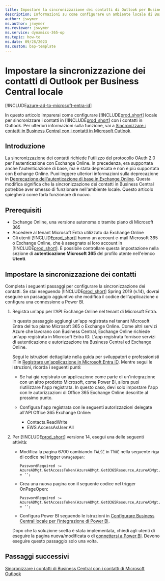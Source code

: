 ```yaml
---
title: Impostare la sincronizzazione dei contatti di Outlook per Business Central locale
description: Informazioni su come configurare un ambiente locale di Business Central per sincronizzare i contatti in Business Central e Outlook.
author: jswymer
ms.author: jswymer
ms.reviewer: jswymer
ms.service: dynamics-365-op
ms.topic: how-to
ms.date: 09/28/2023
ms.custom: bap-template
---
```


# <a name="set-up-contact-sync-with-outlook-for-business-central-on-premises"></a>Impostare la sincronizzazione dei contatti di Outlook per Business Central locale

[!INCLUDE[azure-ad-to-microsoft-entra-id](~/../shared-content/shared/azure-ad-to-microsoft-entra-id.md)]

In questo articolo imparerai come configurare [!INCLUDE[prod_short](includes/prod_short.md)] locale per sincronizzare i contatti in [!INCLUDE[prod_short](includes/prod_short.md)] con i contatti in Outlook. Per ulteriori informazioni sulla funzione, vai a [Sincronizzare i contatti in Business Central con i contatti in Microsoft Outlook](admin-synchronize-outlook-contacts.md).

## <a name="introduction"></a>Introduzione

La sincronizzazione dei contatti richiede l'utilizzo del protocollo OAuth 2.0 per l'autenticazione con Exchange Online. In precedenza, era supportata anche l'autenticazione di base, ma è stata deprecata e non è più supportata con Exchange Online. Puoi leggere ulteriori informazioni sulla deprecazione in [Deprecazione dell'autenticazione di base in Exchange Online](/exchange/clients-and-mobile-in-exchange-online/deprecation-of-basic-authentication-exchange-online). Questa modifica significa che la sincronizzazione dei contatti in Business Central potrebbe aver smesso di funzionare nell'ambiente locale. Questo articolo spiegherà come farla funzionare di nuovo.

## <a name="prerequisites"></a>Prerequisiti

- Exchange Online, una versione autonoma o tramite piano di Microsoft 365  
- Accedere al tenant Microsoft Entra utilizzato da Exchange Online
- Gli utenti [!INCLUDE[prod_short](includes/prod_short.md)] hanno un account e-mail Microsoft 365 o Exchange Online, che è assegnato ai loro account in [!INCLUDE[prod_short](includes/prod_short.md)]. È possibile controllare questa impostazione nella sezione di **autenticazione Microsoft 365** del profilo utente nell'elenco **Utenti**. 

## <a name="set-up-contact-sync"></a>Impostare la sincronizzazione dei contatti

Completa i seguenti passaggi per configurare la sincronizzazione dei contatti. Se stai eseguendo [!INCLUDE[prod_short](includes/prod_short.md)] Spring 2019 (v.14), dovrai eseguire un passaggio aggiuntivo che modifica il codice dell'applicazione o configura una connessione a Power BI.

1. <a name="registerapp"></a>Registra un'app per l'API Exchange Online nel tenant di Microsoft Entra.

   In questo passaggio aggiungi un'app registrata nel tenant Microsoft Entra del tuo piano Microsoft 365 o Exchange Online. Come altri servizi Azure che lavorano con Business Central, Exchange Online richiede un'app registrata in Microsoft Entra ID. L'app registrata fornisce servizi di autenticazione e autorizzazione tra Business Central ed Exchange Online.

   Segui le istruzioni dettagliate nella guida per sviluppatori e professionisti IT in [Registrare un'applicazione in Microsoft Entra ID](/dynamics365/business-central/dev-itpro/administration/register-app-azure#register-an-application-in-azure-active-directory). Mentre segui le istruzioni, ricorda i seguenti punti:

   - Se hai già registrato un'applicazione come parte di un'integrazione con un altro prodotto Microsoft, come Power BI, allora puoi riutilizzare l'app registrata. In questo caso, devi solo impostare l'app con le autorizzazioni di Office 365 Exchange Online descritte al prossimo punto.

   - Configura l'app registrata con le seguenti autorizzazioni delegate all'API Office 365 Exchange Online:

     - Contacts.ReadWrite
     - EWS.AccessAsUser.All

2. Per [!INCLUDE[prod_short](includes/prod_short.md)] versione 14, esegui una delle seguenti attività:

   - Modifica la pagina 6700 cambiando `FALSE` in `TRUE` nella seguente riga di codice nel trigger `OnPageOpen`:

     ```
     PasswordRequired := AzureADMgt.GetAccessToken(AzureADMgt.GetO365Resource,AzureADMgt.GetO365ResourceName,TRUE) = '';
     ```

   - Crea una nuova pagina con il seguente codice nel trigger OnPageOpen:

     ```
     PasswordRequired := AzureADMgt.GetAccessToken(AzureADMgt.GetO365Resource,AzureADMgt.GetO365ResourceName,TRUE) = '';
     ```

   - Configura Power BI seguendo le istruzioni in [Configurare Business Central locale per l'integrazione di Power BI](admin-powerbi-setup.md#setup).

   Dopo che la soluzione scelta è stata implementata, chiedi agli utenti di eseguire la pagina nuova/modificata o di [connettersi a Power BI](across-working-with-powerbi.md#connect). Devono eseguire questo passaggio solo una volta.

## <a name="next-steps"></a>Passaggi successivi

[Sincronizzare i contatti di Business Central con i contatti di Microsoft Outlook](admin-synchronize-outlook-contacts.md)  
